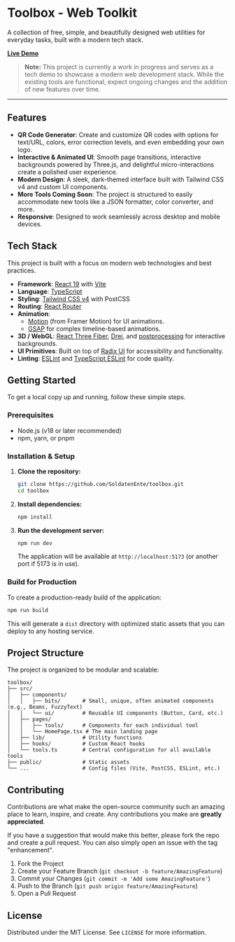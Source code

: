 # Toolbox - Web Toolkit

A collection of free, simple, and beautifully designed web utilities for everyday tasks, built with a modern tech stack.

**[Live Demo](https://ducklin.de/projects/toolbox/)**

> **Note:** This project is currently a work in progress and serves as a tech demo to showcase a modern web development stack. While the existing tools are functional, expect ongoing changes and the addition of new features over time.

---

## Features

- **QR Code Generator**: Create and customize QR codes with options for text/URL, colors, error correction levels, and even embedding your own logo.
- **Interactive & Animated UI**: Smooth page transitions, interactive backgrounds powered by Three.js, and delightful micro-interactions create a polished user experience.
- **Modern Design**: A sleek, dark-themed interface built with Tailwind CSS v4 and custom UI components.
- **More Tools Coming Soon**: The project is structured to easily accommodate new tools like a JSON formatter, color converter, and more.
- **Responsive**: Designed to work seamlessly across desktop and mobile devices.

## Tech Stack

This project is built with a focus on modern web technologies and best practices.

- **Framework**: [React 19](https://react.dev/) with [Vite](https://vitejs.dev/)
- **Language**: [TypeScript](https://www.typescriptlang.org/)
- **Styling**: [Tailwind CSS v4](https://tailwindcss.com/) with PostCSS
- **Routing**: [React Router](https://reactrouter.com/)
- **Animation**:
  - [Motion](https://motion.dev/) (from Framer Motion) for UI animations.
  - [GSAP](https://gsap.com/) for complex timeline-based animations.
- **3D / WebGL**: [React Three Fiber](https://docs.pmnd.rs/react-three-fiber), [Drei](https://github.com/pmndrs/drei), and [postprocessing](https://github.com/pmndrs/postprocessing) for interactive backgrounds.
- **UI Primitives**: Built on top of [Radix UI](https://www.radix-ui.com/) for accessibility and functionality.
- **Linting**: [ESLint](https://eslint.org/) and [TypeScript ESLint](https://typescript-eslint.io/) for code quality.

## Getting Started

To get a local copy up and running, follow these simple steps.

### Prerequisites

- Node.js (v18 or later recommended)
- npm, yarn, or pnpm

### Installation & Setup

1.  **Clone the repository:**

    ```sh
    git clone https://github.com/SoldatenEnte/toolbox.git
    cd toolbox
    ```

2.  **Install dependencies:**

    ```sh
    npm install
    ```

3.  **Run the development server:**
    ```sh
    npm run dev
    ```
    The application will be available at `http://localhost:5173` (or another port if 5173 is in use).

### Build for Production

To create a production-ready build of the application:

```sh
npm run build
```

This will generate a `dist` directory with optimized static assets that you can deploy to any hosting service.

## Project Structure

The project is organized to be modular and scalable:

```
toolbox/
├── src/
│   ├── components/
│   │   ├── bits/       # Small, unique, often animated components (e.g., Beams, FuzzyText)
│   │   └── ui/         # Reusable UI components (Button, Card, etc.)
│   ├── pages/
│   │   ├── tools/      # Components for each individual tool
│   │   └── HomePage.tsx # The main landing page
│   ├── lib/            # Utility functions
│   ├── hooks/          # Custom React hooks
│   └── tools.ts        # Central configuration for all available tools
├── public/             # Static assets
└── ...                 # Config files (Vite, PostCSS, ESLint, etc.)
```

## Contributing

Contributions are what make the open-source community such an amazing place to learn, inspire, and create. Any contributions you make are **greatly appreciated**.

If you have a suggestion that would make this better, please fork the repo and create a pull request. You can also simply open an issue with the tag "enhancement".

1.  Fork the Project
2.  Create your Feature Branch (`git checkout -b feature/AmazingFeature`)
3.  Commit your Changes (`git commit -m 'Add some AmazingFeature'`)
4.  Push to the Branch (`git push origin feature/AmazingFeature`)
5.  Open a Pull Request

## License

Distributed under the MIT License. See `LICENSE` for more information.
